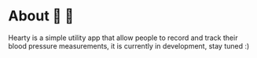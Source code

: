 # About :construction: :construction_worker:


Hearty is a simple utility app that allow people to record and track their blood pressure measurements, it is currently in development, stay tuned :)
